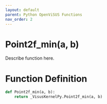 ```yaml
---
layout: default
parent: Python OpenViSUS Functions
nav_order: 2
---
```


# Point2f_min(a, b)

Describe function here.

# Function Definition

```python
def Point2f_min(a, b):
    return _VisusKernelPy.Point2f_min(a, b)

```